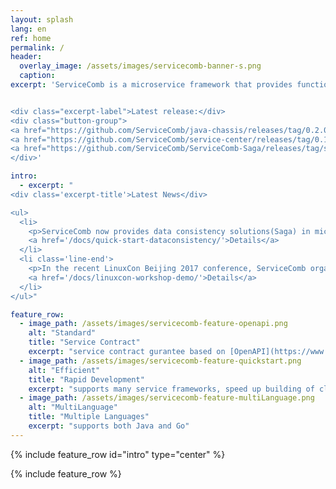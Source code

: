 ```yaml
---
layout: splash
lang: en
ref: home
permalink: /
header:
  overlay_image: /assets/images/servicecomb-banner-s.png
  caption:
excerpt: 'ServiceComb is a microservice framework that provides functionalities of service registry and discovery, load balance, service reliability(latency and fault tolerance, flow control and graceful degradation, distributed tracing) et al.


<div class="excerpt-label">Latest release:</div>
<div class="button-group">
<a href="https://github.com/ServiceComb/java-chassis/releases/tag/0.2.0" class="home-button btn--info">Java SDK v0.2.0</a>
<a href="https://github.com/ServiceComb/service-center/releases/tag/0.1.1" class="home-button btn--info">Service Center v0.1.1</a>
<a href="https://github.com/ServiceComb/ServiceComb-Saga/releases/tag/saga-0.0.1" class="home-button btn--info">Saga v0.0.1</a>
</div>'

intro:
  - excerpt: "
<div class='excerpt-title'>Latest News</div>

<ul>
  <li>
    <p>ServiceComb now provides data consistency solutions(Saga) in microservice application.</p>
    <a href='/docs/quick-start-dataconsistency/'>Details</a>
  </li>
  <li class='line-end'>
    <p>In the recent LinuxCon Beijing 2017 conference, ServiceComb organized a workshop to show the way to build a cloud application using ServiceComb.</p>
    <a href='/docs/linuxcon-workshop-demo/'>Details</a>
  </li>
</ul>"

feature_row:
  - image_path: /assets/images/servicecomb-feature-openapi.png
    alt: "Standard"
    title: "Service Contract"
    excerpt: "service contract gurantee based on [OpenAPI](https://www.openapis.org)"
  - image_path: /assets/images/servicecomb-feature-quickstart.png
    alt: "Efficient"
    title: "Rapid Development"
    excerpt: "supports many service frameworks, speed up building of cloud applications"
  - image_path: /assets/images/servicecomb-feature-multiLanguage.png
    alt: "MultiLanguage"
    title: "Multiple Languages"
    excerpt: "supports both Java and Go"
---
```


{% include feature_row id="intro" type="center" %}

<div class="normal-feature-row">
{% include feature_row %}
</div>

